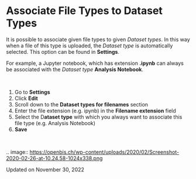 Associate File Types to Dataset Types
=====================================



  
It is possible to associate given file types to given *Dataset* *types*.
In this way when a file of this type is uploaded, the *Dataset* *type*
is automatically selected. This option can be found in **Settings**.

For example, a Jupyter notebook, which has extension **.ipynb** can
always be associated with the *Dataset* *type* **Analysis Notebook**.

 

1.  Go to **Settings**
2.  Click **Edit**
3.  Scroll down to the **Dataset types for filenames** section
4.  Enter the file extension (e.g. ipynb) in the **Filename extension**
    field
5.  Select the D**ataset type** with which you always want to associate
    this file type (e.g. Analysis Notebook)
6.  **Save**

 

.. image:: https://openbis.ch/wp-content/uploads/2020/02/Screenshot-2020-02-26-at-10.24.58-1024x338.png

Updated on November 30, 2022
